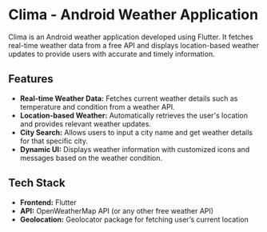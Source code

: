 # Clima - Android Weather Application

Clima is an Android weather application developed using Flutter. It fetches real-time weather data from a free API and displays location-based weather updates to provide users with accurate and timely information.

## Features

- **Real-time Weather Data:** Fetches current weather details such as temperature and condition from a weather API.
- **Location-based Weather:** Automatically retrieves the user's location and provides relevant weather updates.
- **City Search:** Allows users to input a city name and get weather details for that specific city.
- **Dynamic UI:** Displays weather information with customized icons and messages based on the weather condition.

## Tech Stack

- **Frontend:** Flutter
- **API:** OpenWeatherMap API (or any other free weather API)
- **Geolocation:** Geolocator package for fetching user’s current location
